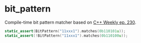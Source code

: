 bit_pattern
===========

Compile-time bit pattern matcher based on
[C++ Weekly ep.  230](https://www.youtube.com/watch?v=-GqMLnWuHTU).

```cpp
static_assert(BitPattern("11xxx1").matches(0b110101u));
static_assert(!BitPattern("11xxx1").matches(0b110100u));
```
